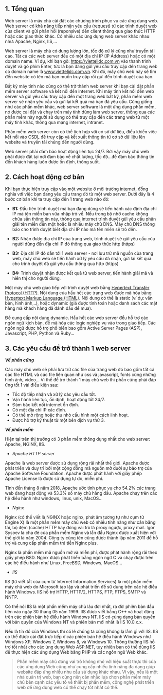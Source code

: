 ## <a name="1" >1. Tổng quan</a>

Web server là máy chủ cài đặt các chương trình phục vụ các ứng dụng web. Web server có khả năng tiếp nhận yêu cầu (request) từ các trình duyệt web của client và gửi phản hồi (reponsive) đến client thông qua giao thức HTTP hoặc các giao thức khác. Có nhiều các ứng dụng web server khác nhau như: Apache, Nginx, IIS,… 

Web server là máy chủ có dung lượng lớn, tốc độ xử lý cũng như truyền tải cao. Tất cả các web server đều có một địa chỉ IP (IP Address) hoặc có một domain name. Ví dụ, khi bạn gõ: https://viettelidc.com.vn vào thanh trình duyệt và gõ phím Enter, tức là bạn đang gửi yêu cầu truy cập đến trang web có domain name là www.viettelidc.com.vn. Khi đó, máy chủ web này sẽ tìm đến website có tên mà bạn muốn truy cập rồi gửi đến trình duyệt của bạn.

Bất kỳ máy tính nào cũng có thể trở thành web server khi bạn cài đặt phần mềm server software và kết nối đến internet. Khi máy tính kết nối đến web server và gửi yêu cầu truy cập đến một trang web bất kỳ, phần mềm web server sẽ nhận yêu cầu và gửi lại kết quả mà bạn đã yêu cầu. Cũng giống như các phần mềm khác, web server software là một ứng dụng phần mềm, nó được cài đặt và chạy trên máy tính dùng làm web server, thông qua các phần mềm này người sử dụng có thể truy cập đến các trang web từ một máy tính khác, thông qua mạng internet, intranet.

Phần mềm web server còn có thể tích hợp với cơ sở dữ liệu, điều khiển việc kết nối vào CSDL để truy cập và kết xuất thông tin từ cơ sở dữ liệu lên website và truyền tải chúng đến người dùng. 

Web server phải đảm bảo hoạt động liên tục 24/7. Bởi vậy máy chủ web phải được đặt tại nơi đảm bảo về chất lượng, tốc độ...để đảm bảo thông tin đến khách hàng luôn được ổn định, thông suốt. 

## <a name="2" >2. Cách hoạt động cơ bản</a>

Khi bạn thực hiện truy cập vào một website ở môi trường internet, đồng nghĩa với việc bạn đang yêu cầu trang đó từ một web server. Dưới đây là 4 bước cơ bản khi ta truy cập đến 1 trang web nào đó:

  - **B1:** Đầu tiên trình duyệt mà bạn đang dùng sẽ tiến hành xác định địa chỉ IP mà tên miền bạn vừa nhập trỏ về. Nếu trong bộ nhớ cache không chứa sẵn thông tin này, thông qua internet trình duyệt gửi yêu cầu phân giải tên miền đến một hoặc là nhiều máy chủ DNS. Máy chủ DNS thông báo cho trình duyệt biết địa chỉ IP nào mà tên miền sẽ trỏ đến. 

  - **B2:** Nhận được địa chỉ IP của trang web, trình duyệt sẽ gửi yêu cầu của người dùng đến địa chỉ IP đó thông qua giao thức http (https)

  - **B3:** Địa chỉ IP đó dẫn tới 1 web server - nơi lưu trữ mã nguồn của trang web, máy chủ web sẽ tiến hành xử lý yêu cầu đã nhận, gửi lại kết quả cho trình duyệt đã gửi yêu cầu thông qua http (https)

  - **B4:** Trình duyệt nhận được kết quả từ web server, tiến hành giải mã và hiển thị cho người dùng.

Một máy chủ web giao tiếp với trình duyệt web bằng [Hypertext Transfer Protocol (HTTP)](https://vietnix.vn/http-la-gi/). Nội dung của hầu hết các trang web được mã hóa bằng [Hypertext Markup Language (HTML)](https://vietnix.vn/html-la-gi/). Nội dung có thể là static (ví dụ: văn bản, hình ảnh,..), hoặc dynamic (giá được tính toán hoặc danh sách các mặt hàng mà khách hàng đã đánh dấu để mua).

Để cung cấp nội dung dynamic. Hầu hết các web server đều hỗ trợ các ngôn ngữ kịch bản, để mã hóa các logic nghiệp vụ vào trong giao tiếp. Các ngôn ngữ được hỗ trợ phổ biến bao gồm Active Server Pages (ASP), Javascript, PHP, Python và Ruby...

## <a name="3" >3. Các yêu cầu để trở thành 1 web server</a>

_**Về phần cứng**_

Các máy chủ web sẽ phải lưu trữ các file của trang web đó bao gồm tất cả các file HTML và các file liên quan như css và javascript, fonts cùng những hình ảnh, video…
Vì thế để trở thành 1 máy chủ web thì phần cứng phải đáp ứng tốt 1 vài điều kiện sau:
  - Tốc độ tiếp nhận và xử lý các yêu cầu tốt.
  - Vận hành liên tục, ổn định, hoạt động tốt 24/7.
  - Đảm bảo kết nối internet ổn định.
  - Có một địa chỉ IP xác định. 
  - Có thể mở rộng hoặc thu nhỏ cấu hình một cách linh hoạt.
  - Được hỗ trợ kỹ thuật từ một bên dịch vụ thứ 3. 

_**Về phần mềm**_

Hiện tại trên thị trường có 3 phần mềm thông dụng nhất cho web server: Apache, NGINX, IIS.

- _Apache HTTP server_

Apache là web server được sử dụng rộng rãi nhất thế giới. Apache được phát triển và duy trì bởi một cộng đồng mã nguồn mở dưới sự bảo trợ của Apache Software Foundation. Apache được phát hành với giấy phép Apache License là được sử dụng tự do, miễn phí.

Tính đến tháng 8 năm 2018, Apache ước tính phục vụ cho 54.2% các trang web đang hoạt động và 53.3% số máy chủ hàng đầu. Apache chạy trên các hệ điều hành như windows, linux, unix, MacOS…

- _Nginx_

Nginx (có thể viết là NGINX hoặc nginx, phát âm tương tự như cụm từ Engine X) là một phần mềm máy chủ web có nhiều tính năng như cân bằng tải, bộ đệm (cache) HTTP hay đóng vai trò là proxy ngược, proxy mail. Igor Sysoev là cha đẻ của phần mềm Nginx và lần đầu Nginx được xuất hiện với thế giới là năm 2004. Công ty cùng tên cũng được thành lập năm 2011 để hỗ trợ và cung cấp phần mềm trả tiền Nginx plus.

Nginx là phần mềm mã nguồn mở và miễn phí, được phát hành rộng rãi theo giấy phép BSD. Nginx được phát triển bằng ngôn ngữ C và chạy được trên các hệ điều hành như Linux, FreeBSD, Windows, MacOS…

- _IIS_

IIS (từ viết tắt của cụm từ Internet Information Services) là một phần mềm máy chủ web do Microsoft tạo lập và phát triển để sử dụng trên các hệ điều hành Windows. IIS hỗ trợ HTTP, HTTP/2, HTTPS, FTP, FTPS, SMTP và NNTP.

Có thể nói IIS là một phần mềm máy chủ lâu đời nhất, ra đời phiên bản đầu tiên vào ngày 30 tháng 05 năm 1999. IIS được viết bằng C++ và hoạt động trên các phiên bản hệ điều hành Windows NT. IIS có cùng dạng bản quyền với bản quyền của Windows NT và phiên bản mới nhất là IIS 10.0.x.x.

Nếu là tín đồ của Windows thì có lẽ chúng ta cũng không lạ lẫm gì với IIS. IIS có thể được cài đặt trực tiếp ở các phiên bản hệ điều hành Windows như Windows XP, Windows 7, Windows 8, và Windows 10. Thông thường IIS hỗ trợ tốt nhất cho các ứng dụng Web ASP.NET, tuy nhiên bạn có thể dùng IIS để thực hiện các ứng dụng Web bằng PHP và các ngôn ngữ Web khác.

>Phần mềm máy chủ đóng vai trò không nhỏ với hiệu suất thực thi của các ứng dụng Web cũng như cung cấp nhiều tính năng đa dạng giúp website đáp ứng nhiều nhu cầu sử dụng khác nhau. Vì vậy, nếu là một nhà quản trị web, bạn cũng nên cân nhắc lựa chọn phần mềm máy chủ bên cạnh các yếu tố về thiết bị phần mềm, công nghệ phát triển web để ứng dụng web có thể chạy tốt nhất có thể.







